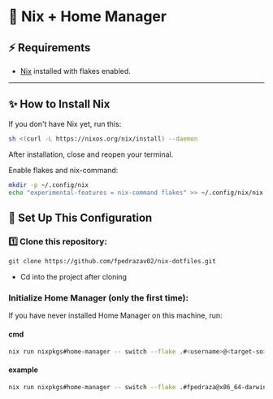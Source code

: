 # 🧩 Nix + Home Manager

## ⚡ Requirements

- [Nix](https://nixos.org/download.html) installed with flakes enabled.

---

## ✨ How to Install Nix

If you don't have Nix yet, run this:

```bash
sh <(curl -L https://nixos.org/nix/install) --daemon
```

After installation, close and reopen your terminal.

Enable flakes and nix-command:

```bash
mkdir -p ~/.config/nix
echo "experimental-features = nix-command flakes" >> ~/.config/nix/nix.conf
```

## 🚀 Set Up This Configuration

### 1️⃣ Clone this repository:

```bash
git clone https://github.com/fpedrazav02/nix-dotfiles.git
```

- Cd into the project after cloning

### Initialize Home Manager (only the first time):

If you have never installed Home Manager on this machine, run:

#### cmd
```bash
nix run nixpkgs#home-manager -- switch --flake .#<username>@<target-so>
```

#### example
```bash
nix run nixpkgs#home-manager -- switch --flake .#fpedraza@x86_64-darwin
```

